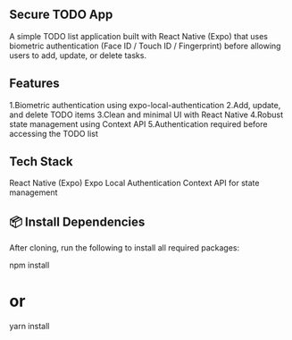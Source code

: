 ## Secure TODO App
A simple TODO list application built with React Native (Expo) that uses biometric authentication (Face ID / Touch ID / Fingerprint) before allowing users to add, update, or delete tasks.


## Features
1.Biometric authentication using expo-local-authentication
2.Add, update, and delete TODO items
3.Clean and minimal UI with React Native
4.Robust state management using Context API
5.Authentication required before accessing the TODO list

## Tech Stack
React Native (Expo)
Expo Local Authentication
Context API for state management

## 📦 Install Dependencies
After cloning, run the following to install all required packages:

npm install
# or
yarn install

